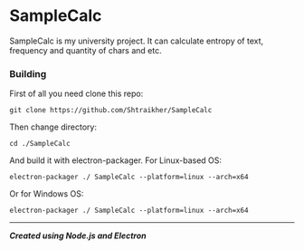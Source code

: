 SampleCalc
=====================
SampleCalc is my university project. It can calculate entropy of text, frequency and quantity of chars and etc.
### Building
First of all you need clone this repo:
```
git clone https://github.com/Shtraikher/SampleCalc
```
Then change directory:
```
cd ./SampleCalc
```
And build it with electron-packager.
For Linux-based OS:
```
electron-packager ./ SampleCalc --platform=linux --arch=x64
```
Or for Windows OS:
```
electron-packager ./ SampleCalc --platform=linux --arch=x64
```
***
***Created using Node.js and Electron***
